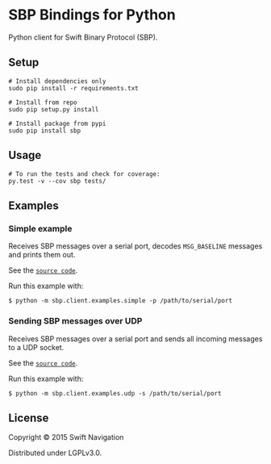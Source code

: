 SBP Bindings for Python
=======================

Python client for Swift Binary Protocol (SBP).

Setup
-----

```shell
# Install dependencies only
sudo pip install -r requirements.txt

# Install from repo
sudo pip setup.py install

# Install package from pypi
sudo pip install sbp
```

Usage
-----

```shell
# To run the tests and check for coverage:
py.test -v --cov sbp tests/
```

## Examples

### Simple example

Receives SBP messages over a serial port, decodes `MSG_BASELINE` messages and
prints them out.

See the [`source code`](sbp/client/examples/simple.py).

Run this example with:

```shell
$ python -m sbp.client.examples.simple -p /path/to/serial/port
```

### Sending SBP messages over UDP

Receives SBP messages over a serial port and sends all incoming messages to a
UDP socket.

See the [`source code`](sbp/client/examples/udp.py).

Run this example with:

```shell
$ python -m sbp.client.examples.udp -s /path/to/serial/port
```

License
-------

Copyright © 2015 Swift Navigation

Distributed under LGPLv3.0.
